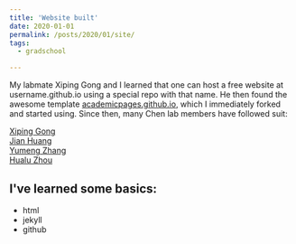 ```yaml
---
title: 'Website built'
date: 2020-01-01
permalink: /posts/2020/01/site/
tags:
  - gradschool

---
```


My labmate Xiping Gong and I learned that one can host a free website at username.github.io using a special repo with that name. He then found the awesome template [academicpages.github.io](academicpages.github.io), which I immediately forked and started using. Since then, many Chen lab members have followed suit:

[Xiping Gong](https://xipinggong.com)
<br>
[Jian Huang](https://huang-jian.com)
<br>
[Yumeng Zhang](https://yumzhang17.github.io)
<br>
[Hualu Zhou](https://zhouhualu.com)

I've learned some basics:
-------------------
* html
* jekyll
* github
